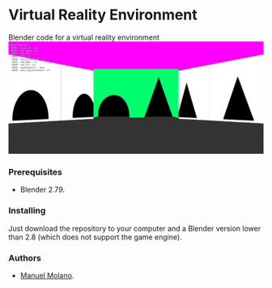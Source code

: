 # Virtual Reality Environment

Blender code for a virtual reality environment
![alt tag](image.png)

### Prerequisites

* Blender 2.79.


### Installing

Just download the repository to your computer and a Blender version lower than 2.8 (which does not support the game engine).




### Authors
* [Manuel Molano](https://github.com/manuelmolano).

